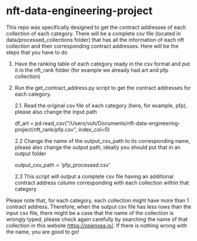 # nft-data-engineering-project
This repo was specifically designed to get the contract addresses of each collection of each category. There will be a complete csv file (located in data/processed_collections folder) that has all the information of each nft collection and their corresponding contract addresses. Here will be the steps that you have to do

1. Have the ranking table of each category ready in the csv format and put it in the nft_rank folder (for example we already had art and pfp collection)
2. Run the get_contract_address.py script to get the contract addresses for each category.

    2.1. Read the original csv file of each category (here, for example, pfp), please also change the input path
    
    df_art = pd.read_csv("/Users/vuh/Documents/nft-data-engineering-project/nft_rank/pfp.csv", index_col=0)

    2.2 Change the name of the output_csv_path to its corresponding name,  please also change the output path, ideally you should put that in an output folder
    
    output_csv_path = 'pfp_processed.csv'

    2.3 This script will output a complete csv file having an additional contract address column corresponding with each collection within that category

Please note that, for each category, each collection might have more than 1 contract address. Therefore, when the output csv file has less rows than the input csv file, there might be a case that the name of the collection is wrongly typed, please check again carefully by searching the name of that collection in this website https://opensea.io/. If there is nothing wrong with the name, you are good to go!
